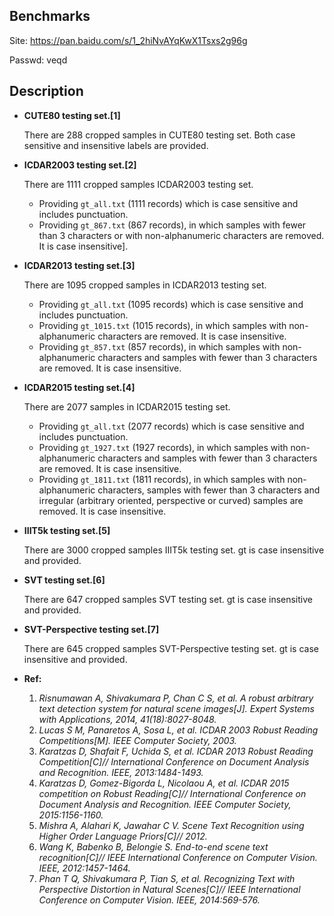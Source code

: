 ##  Benchmarks
Site: https://pan.baidu.com/s/1_2hiNvAYqKwX1Tsxs2g96g 

Passwd: veqd
 
##  Description
- **CUTE80 testing set.[1]**

	There are 288 cropped samples in CUTE80 testing set. Both case sensitive and insensitive labels are provided.

- **ICDAR2003 testing set.[2]**

	There are 1111 cropped samples ICDAR2003 testing set.
	- Providing `gt_all.txt` (1111 records) which is case sensitive and includes punctuation.
	- Providing `gt_867.txt` (867 records), in which samples with fewer than 3 characters or with non-alphanumeric characters are removed. It is case insensitive].


- **ICDAR2013 testing set.[3]**
	
	There are 1095 cropped samples in ICDAR2013 testing set.
	- Providing `gt_all.txt` (1095 records) which is case sensitive and includes punctuation.
	- Providing `gt_1015.txt` (1015 records), in which samples with non-alphanumeric characters are removed. It is case insensitive.
	- Providing `gt_857.txt` (857 records), in which samples with non-alphanumeric characters and samples with fewer than 3 characters are removed. It is case insensitive.
	

- **ICDAR2015 testing set.[4]**
	
	There are 2077 samples in ICDAR2015 testing set.
	- Providing `gt_all.txt` (2077 records) which is case sensitive and includes punctuation.
	- Providing `gt_1927.txt` (1927 records), in which samples with non-alphanumeric characters and samples with fewer than 3 characters are removed. It is case insensitive.
	- Providing `gt_1811.txt` (1811 records), in which samples with non-alphanumeric characters, samples with fewer than 3 characters and irregular (arbitrary oriented, perspective or curved) samples are removed. It is case insensitive.
	

- **IIIT5k testing set.[5]**

	There are 3000 cropped samples IIIT5k testing set. gt is case insensitive and provided.


- **SVT testing set.[6]**

	There are 647 cropped samples SVT testing set. gt is case insensitive and provided.
	

- **SVT-Perspective testing set.[7]**

	There are 645 cropped samples SVT-Perspective testing set. gt is case insensitive and provided. 
	

- **Ref:**
	
	1. *Risnumawan A, Shivakumara P, Chan C S, et al. A robust arbitrary text detection system for natural scene images[J]. Expert Systems with Applications, 2014, 41(18):8027-8048.*
	2. *Lucas S M, Panaretos A, Sosa L, et al. ICDAR 2003 Robust Reading Competitions[M]. IEEE Computer Society, 2003.*
	3. *Karatzas D, Shafait F, Uchida S, et al. ICDAR 2013 Robust Reading Competition[C]// International Conference on Document Analysis and Recognition. IEEE, 2013:1484-1493.*
	4. *Karatzas D, Gomez-Bigorda L, Nicolaou A, et al. ICDAR 2015 competition on Robust Reading[C]// International Conference on Document Analysis and Recognition. IEEE Computer Society, 2015:1156-1160.*
	5. *Mishra A, Alahari K, Jawahar C V. Scene Text Recognition using Higher Order Language Priors[C]// 2012.*
	6. *Wang K, Babenko B, Belongie S. End-to-end scene text recognition[C]// IEEE International Conference on Computer Vision. IEEE, 2012:1457-1464.*
	7. *Phan T Q, Shivakumara P, Tian S, et al. Recognizing Text with Perspective Distortion in Natural Scenes[C]// IEEE International Conference on Computer Vision. IEEE, 2014:569-576.*
	